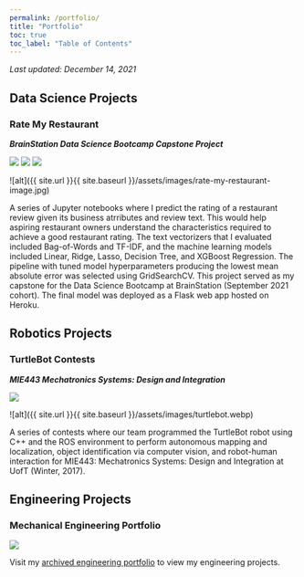 ```yaml
---
permalink: /portfolio/
title: "Portfolio"
toc: true
toc_label: "Table of Contents"
---
```


*Last updated: December 14, 2021*

## Data Science Projects

### Rate My Restaurant
***BrainStation Data Science Bootcamp Capstone Project***

[![](https://img.shields.io/badge/Blog-Read%20Article-blue?logo=blogger)](../blog/rate-my-restaurant/) [![](https://img.shields.io/badge/GitHub-View%20on%20GitHub-blue?logo=github)](https://github.com/allistaircota/rate_my_restaurant) [![](https://img.shields.io/badge/Heroku-View%20on%20Heroku-blue?logo=heroku)](http://rate-my-restaurant-app.herokuapp.com/)

![alt]({{ site.url }}{{ site.baseurl }}/assets/images/rate-my-restaurant-image.jpg)

A series of Jupyter notebooks where I predict the rating of a restaurant review given its business atrributes and review text. This would help aspiring restaurant owners understand the characteristics required to achieve a good restaurant rating. The text vectorizers that I evaluated included Bag-of-Words and TF-IDF, and the machine learning models included Linear, Ridge, Lasso, Decision Tree, and XGBoost Regression. The pipeline with tuned model hyperparameters producing the lowest mean absolute error was selected using GridSearchCV. This project served as my capstone for the Data Science Bootcamp at BrainStation (September 2021 cohort). The final model was deployed as a Flask web app hosted on Heroku.



## Robotics Projects

### TurtleBot Contests
***MIE443 Mechatronics Systems: Design and Integration***

[![](https://img.shields.io/badge/GitHub-View%20on%20GitHub-blue?logo=github)](https://github.com/allistaircota/turtlebot_contests)

![alt]({{ site.url }}{{ site.baseurl }}/assets/images/turtlebot.webp)

A series of contests where our team programmed the TurtleBot robot using C++ and the ROS environment to perform autonomous mapping and localization, object identification via computer vision, and robot-human interaction for MIE443: Mechatronics Systems: Design and Integration at UofT (Winter, 2017).


## Engineering Projects

### Mechanical Engineering Portfolio

[![](https://img.shields.io/badge/-View%20Engineering%20Portfolio-orange?logo=wix)](https://cotaallistair.wixsite.com/portfolio)

Visit my [archived engineering portfolio](https://cotaallistair.wixsite.com/portfolio) to view my engineering projects.